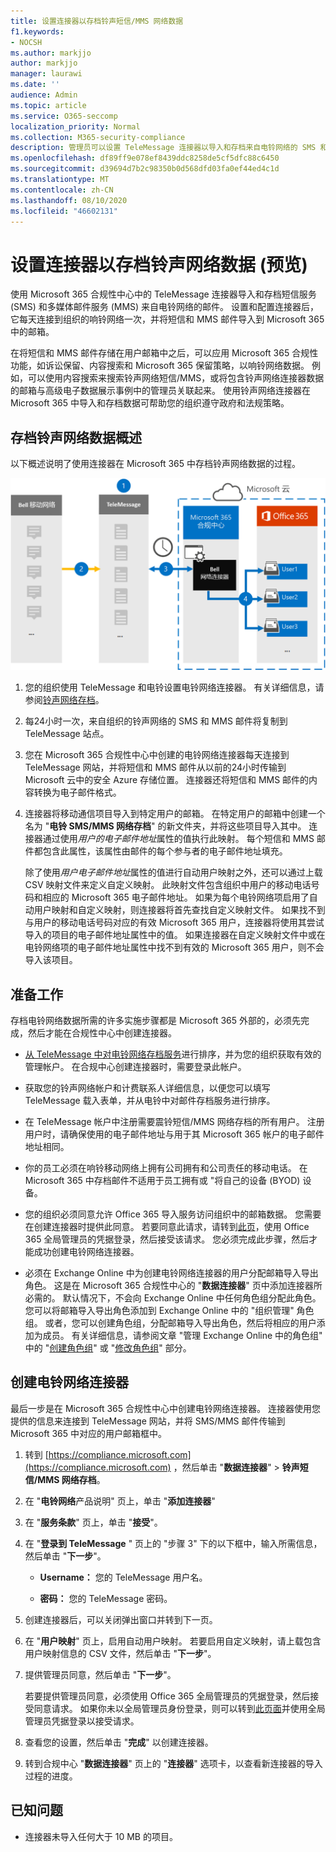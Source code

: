 ```yaml
---
title: 设置连接器以存档铃声短信/MMS 网络数据
f1.keywords:
- NOCSH
ms.author: markjjo
author: markjjo
manager: laurawi
ms.date: ''
audience: Admin
ms.topic: article
ms.service: O365-seccomp
localization_priority: Normal
ms.collection: M365-security-compliance
description: 管理员可以设置 TeleMessage 连接器以导入和存档来自电铃网络的 SMS 和 MMS 数据。 这使您可以在 Microsoft 365 中存档第三方数据源中的数据，以便您可以使用合规性功能（如法律封存、内容搜索和保留策略）来管理组织的第三方数据。
ms.openlocfilehash: df89ff9e078ef8439ddc8258de5cf5dfc88c6450
ms.sourcegitcommit: d39694d7b2c98350b0d568dfd03fa0ef44ed4c1d
ms.translationtype: MT
ms.contentlocale: zh-CN
ms.lasthandoff: 08/10/2020
ms.locfileid: "46602131"
---
```

# <a name="set-up-a-connector-to-archive-bell-network-data-preview"></a>设置连接器以存档铃声网络数据 (预览) 

使用 Microsoft 365 合规性中心中的 TeleMessage 连接器导入和存档短信服务 (SMS) 和多媒体邮件服务 (MMS) 来自电铃网络的邮件。 设置和配置连接器后，它每天连接到组织的响铃网络一次，并将短信和 MMS 邮件导入到 Microsoft 365 中的邮箱。

在将短信和 MMS 邮件存储在用户邮箱中之后，可以应用 Microsoft 365 合规性功能，如诉讼保留、内容搜索和 Microsoft 365 保留策略，以响铃网络数据。 例如，可以使用内容搜索来搜索铃声网络短信/MMS，或将包含铃声网络连接器数据的邮箱与高级电子数据展示事例中的管理员关联起来。 使用铃声网络连接器在 Microsoft 365 中导入和存档数据可帮助您的组织遵守政府和法规策略。

## <a name="overview-of-archiving-bell-network-data"></a>存档铃声网络数据概述

以下概述说明了使用连接器在 Microsoft 365 中存档铃声网络数据的过程。

![铃声网络存档工作流](../media/BellNetworkConnectorWorkflow.png)

1. 您的组织使用 TeleMessage 和电铃设置电铃网络连接器。 有关详细信息，请参阅[铃声网络存档](https://www.telemessage.com/office365-activation-for-bell-network-archiver)。

2. 每24小时一次，来自组织的铃声网络的 SMS 和 MMS 邮件将复制到 TeleMessage 站点。

3. 您在 Microsoft 365 合规性中心中创建的电铃网络连接器每天连接到 TeleMessage 网站，并将短信和 MMS 邮件从以前的24小时传输到 Microsoft 云中的安全 Azure 存储位置。 连接器还将短信和 MMS 邮件的内容转换为电子邮件格式。

4. 连接器将移动通信项目导入到特定用户的邮箱。 在特定用户的邮箱中创建一个名为 "**电铃 SMS/MMS 网络存档**" 的新文件夹，并将这些项目导入其中。 连接器通过使用*用户的电子邮件地址*属性的值执行此映射。 每个短信和 MMS 邮件都包含此属性，该属性由邮件的每个参与者的电子邮件地址填充。

   除了使用*用户电子邮件地址*属性的值进行自动用户映射之外，还可以通过上载 CSV 映射文件来定义自定义映射。 此映射文件包含组织中用户的移动电话号码和相应的 Microsoft 365 电子邮件地址。 如果为每个电铃网络项启用了自动用户映射和自定义映射，则连接器将首先查找自定义映射文件。 如果找不到与用户的移动电话号码对应的有效 Microsoft 365 用户，连接器将使用其尝试导入的项目的电子邮件地址属性中的值。 如果连接器在自定义映射文件中或在电铃网络项的电子邮件地址属性中找不到有效的 Microsoft 365 用户，则不会导入该项目。

## <a name="before-you-begin"></a>准备工作

存档电铃网络数据所需的许多实施步骤都是 Microsoft 365 外部的，必须先完成，然后才能在合规性中心中创建连接器。

- [从 TeleMessage 中对电铃网络存档服务](https://www.telemessage.com/mobile-archiver/order-mobile-archiver-for-o365/)进行排序，并为您的组织获取有效的管理帐户。 在合规中心创建连接器时，需要登录此帐户。

- 获取您的铃声网络帐户和计费联系人详细信息，以便您可以填写 TeleMessage 载入表单，并从电铃中对邮件存档服务进行排序。

- 在 TeleMessage 帐户中注册需要震铃短信/MMS 网络存档的所有用户。 注册用户时，请确保使用的电子邮件地址与用于其 Microsoft 365 帐户的电子邮件地址相同。

- 你的员工必须在响铃移动网络上拥有公司拥有和公司责任的移动电话。 在 Microsoft 365 中存档邮件不适用于员工拥有或 "将自己的设备 (BYOD) 设备。

- 您的组织必须同意允许 Office 365 导入服务访问组织中的邮箱数据。 您需要在创建连接器时提供此同意。 若要同意此请求，请转到[此页](https://login.microsoftonline.com/common/oauth2/authorize?client_id=570d0bec-d001-4c4e-985e-3ab17fdc3073&response_type=code&redirect_uri=https://portal.azure.com/&nonce=1234&prompt=admin_consent)，使用 Office 365 全局管理员的凭据登录，然后接受该请求。 您必须完成此步骤，然后才能成功创建电铃网络连接器。

- 必须在 Exchange Online 中为创建电铃网络连接器的用户分配邮箱导入导出角色。 这是在 Microsoft 365 合规性中心的 "**数据连接器**" 页中添加连接器所必需的。 默认情况下，不会向 Exchange Online 中任何角色组分配此角色。 您可以将邮箱导入导出角色添加到 Exchange Online 中的 "组织管理" 角色组。 或者，您可以创建角色组，分配邮箱导入导出角色，然后将相应的用户添加为成员。 有关详细信息，请参阅文章 "管理 Exchange Online 中的角色组" 中的 "[创建角色组](https://docs.microsoft.com/Exchange/permissions-exo/role-groups#create-role-groups)" 或 "[修改角色组](https://docs.microsoft.com/Exchange/permissions-exo/role-groups#modify-role-groups)" 部分。

## <a name="create-a-bell-network-connector"></a>创建电铃网络连接器

最后一步是在 Microsoft 365 合规性中心中创建电铃网络连接器。 连接器使用您提供的信息来连接到 TeleMessage 网站，并将 SMS/MMS 邮件传输到 Microsoft 365 中对应的用户邮箱框中。

1. 转到 [https://compliance.microsoft.com](https://compliance.microsoft.com) ，然后单击 "**数据连接器**"  >  **铃声短信/MMS 网络存档**。

2. 在 "**电铃网络**产品说明" 页上，单击 "**添加连接器**"

3. 在 "**服务条款**" 页上，单击 "**接受**"。

4. 在 "**登录到 TeleMessage** " 页上的 "步骤 3" 下的以下框中，输入所需信息，然后单击 "**下一步**"。

   - **Username：** 您的 TeleMessage 用户名。

   - **密码：** 您的 TeleMessage 密码。

5. 创建连接器后，可以关闭弹出窗口并转到下一页。

6. 在 "**用户映射**" 页上，启用自动用户映射。 若要启用自定义映射，请上载包含用户映射信息的 CSV 文件，然后单击 "**下一步**"。

7. 提供管理员同意，然后单击 "**下一步**"。

   若要提供管理员同意，必须使用 Office 365 全局管理员的凭据登录，然后接受同意请求。 如果你未以全局管理员身份登录，则可以转到[此页面](https://login.microsoftonline.com/common/oauth2/authorize?client_id=570d0bec-d001-4c4e-985e-3ab17fdc3073&response_type=code&redirect_uri=https://portal.azure.com/&nonce=1234&prompt=admin_consent)并使用全局管理员凭据登录以接受请求。

8. 查看您的设置，然后单击 "**完成**" 以创建连接器。

9. 转到合规中心 "**数据连接器**" 页上的 "**连接器**" 选项卡，以查看新连接器的导入过程的进度。

## <a name="known-issues"></a>已知问题

- 连接器未导入任何大于 10 MB 的项目。
